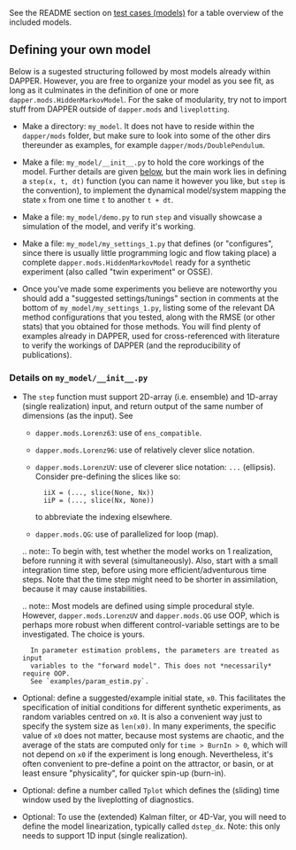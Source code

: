 See the README section on
[test cases (models)](https://github.com/nansencenter/DAPPER#Test-cases-models)
for a table overview of the included models.

## Defining your own model

Below is a sugested structuring followed by most models already within DAPPER.
However, you are free to organize your model as you see fit,
as long as it culminates in the definition of one or more `dapper.mods.HiddenMarkovModel`.
For the sake of modularity,
try not to import stuff from DAPPER outside of `dapper.mods` and `liveplotting`.

- Make a directory: `my_model`. It does not have to reside within the `dapper/mods` folder,
  but make sure to look into some of the other dirs thereunder as examples,
  for example `dapper/mods/DoublePendulum`.

- Make a file: `my_model/__init__.py` to hold the core workings of the model.
  Further details are given [below](#details-on-my_model__init__py), but the
  main work lies in defining a `step(x, t, dt)` function
  (you can name it however you like, but `step` is the convention),
  to implement the dynamical model/system mapping the state `x`
  from one time `t` to another `t + dt`.

- Make a file: `my_model/demo.py` to run `step` and visually showcase
  a simulation of the model, and verify it's working.

- Make a file: `my_model/my_settings_1.py` that defines
    (or "configures", since there is usually little programming logic and flow taking place)
    a complete `dapper.mods.HiddenMarkovModel` ready for a synthetic experiment
    (also called "twin experiment" or OSSE).
-   Once you've made some experiments you believe are noteworthy you should add a
    "suggested settings/tunings" section in comments at the bottom of
    `my_model/my_settings_1.py`, listing some of the relevant DA method
    configurations that you tested, along with the RMSE (or other stats) that
    you obtained for those methods.  You will find plenty of examples already in
    DAPPER, used for cross-referenced with literature to verify the workings of DAPPER
    (and the reproducibility of publications).


### Details on `my_model/__init__.py`

- The `step` function must support 2D-array (i.e. ensemble)
  and 1D-array (single realization) input, and return output of the same
  number of dimensions (as the input).
  See

    - `dapper.mods.Lorenz63`: use of `ens_compatible`.
    - `dapper.mods.Lorenz96`: use of relatively clever slice notation.
    - `dapper.mods.LorenzUV`: use of cleverer slice notation: `...` (ellipsis).
      Consider pre-defining the slices like so:

            iiX = (..., slice(None, Nx))
            iiP = (..., slice(Nx, None))

        to abbreviate the indexing elsewhere.

    - `dapper.mods.QG`: use of parallelized for loop (map).

    .. note::
        To begin with, test whether the model works on 1 realization,
        before running it with several (simultaneously).
        Also, start with a small integration time step,
        before using more efficient/adventurous time steps.
        Note that the time step might need to be shorter in assimilation,
        because it may cause instabilities.

    .. note::
        Most models are defined using simple procedural style.
        However, `dapper.mods.LorenzUV` and `dapper.mods.QG` use OOP,
        which is perhaps more robust when different
        control-variable settings are to be investigated.
        The choice is yours.

        In parameter estimation problems, the parameters are treated as input
        variables to the "forward model". This does not *necessarily* require OOP.
        See `examples/param_estim.py`.

- Optional: define a suggested/example initial state, `x0`.
  This facilitates the specification of initial conditions for different synthetic
  experiments, as random variables centred on `x0`.  It is also a
  convenient way just to specify the system size as `len(x0)`.  In many
  experiments, the specific value of `x0` does not matter, because most
  systems are chaotic, and the average of the stats are computed only for
  `time > BurnIn > 0`, which will not depend on `x0` if the experiment is
  long enough.  Nevertheless, it's often convenient to pre-define a point
  on the attractor, or basin, or at least ensure "physicality", for
  quicker spin-up (burn-in).

- Optional: define a number called `Tplot` which defines
  the (sliding) time window used by the liveplotting of diagnostics.

- Optional: To use the (extended) Kalman filter, or 4D-Var,
  you will need to define the model linearization, typically called `dstep_dx`.
  Note: this only needs to support 1D input (single realization).
